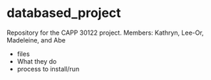 # databased_project
Repository for the CAPP 30122 project. Members: Kathryn, Lee-Or, Madeleine, and Abe

- files 
- What they do
- process to install/run